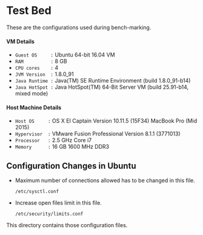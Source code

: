 # Test Bed
These are the configurations used during bench-marking.

#### VM Details

- `Guest OS     :` Ubuntu 64-bit 16.04 VM
- `RAM          :` 8 GB
- `CPU cores    :` 4
- `JVM Version  :` 1.8.0_91
- `Java Runtime :` Java(TM) SE Runtime Environment (build 1.8.0_91-b14)
- `Java HotSpot :` Java HotSpot(TM) 64-Bit Server VM (build 25.91-b14, mixed mode)

#### Host Machine Details

- `Host OS     :` OS X EI Captain Version 10.11.5 (15F34) MacBook Pro (Mid 2015)
- `Hypervisor  :` VMware Fusion Professional Version 8.1.1 (3771013)
- `Processor   :` 2.5 GHz Core i7
- `Memory      :` 16 GB 1600 MHz DDR3

## Configuration Changes in Ubuntu

- Maximum number of connections allowed has to be changed in this file.
  ```
  /etc/sysctl.conf 
  ```
- Increase open files limit in this file.  
  ```
  /etc/security/limits.conf
  ```
  
This directory contains those configuration files.
